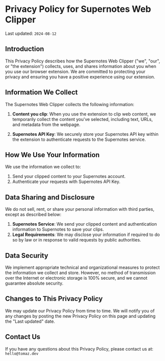 # Privacy Policy for Supernotes Web Clipper

Last updated: `2024-08-12`

## Introduction

This Privacy Policy describes how the Supernotes Web Clipper ("we", "our", or "the extension") collects, uses, and shares information about you when you use our browser extension. We are committed to protecting your privacy and ensuring you have a positive experience using our extension.

## Information We Collect

The Supernotes Web Clipper collects the following information:

1. **Content you clip**: When you use the extension to clip web content, we temporarily collect the content you've selected, including text, URLs, and metadata from the webpage.

2. **Supernotes API Key**: We securely store your Supernotes API key within the extension to authenticate requests to the Supernotes service.

## How We Use Your Information

We use the information we collect to:

1. Send your clipped content to your Supernotes account.
2. Authenticate your requests with Supernotes API Key.

## Data Sharing and Disclosure

We do not sell, rent, or share your personal information with third parties, except as described below:

1. **Supernotes Service**: We send your clipped content and authentication information to Supernotes to save your clips.
2. **Legal Requirements**: We may disclose your information if required to do so by law or in response to valid requests by public authorities.

## Data Security

We implement appropriate technical and organizational measures to protect the information we collect and store. However, no method of transmission over the Internet or electronic storage is 100% secure, and we cannot guarantee absolute security.

## Changes to This Privacy Policy

We may update our Privacy Policy from time to time. We will notify you of any changes by posting the new Privacy Policy on this page and updating the "Last updated" date.

## Contact Us

If you have any questions about this Privacy Policy, please contact us at: `hello@tomaz.dev`